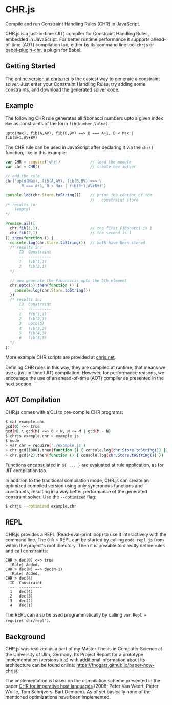 # CHR.js

Compile and run Constraint Handling Rules (CHR) in JavaScript.

CHR.js is a just-in-time (JIT) compiler for Constraint Handling Rules, embedded in JavaScript. For better runtime performance it supports ahead-of-time (AOT) compilation too, either by its command line tool `chrjs` or [babel-plugin-chr](https://github.com/fnogatz/babel-plugin-chr), a plugin for Babel.

## Getting Started

The [online version at chrjs.net](http://chrjs.net/) is the easiest way to generate a constraint solver. Just enter your Constraint Handling Rules, try adding some constraints, and download the generated solver code.

## Example

The following CHR rule generates all fibonacci numbers upto a given index `Max` as constraints of the form `fib(Number,Value)`.

```chr
upto(Max), fib(A,AV), fib(B,BV) ==> B === A+1, B < Max | fib(B+1,AV+BV)
```

The CHR rule can be used in JavaScript after declaring it via the `chr()` function, like in this example:

```js
var CHR = require('chr')             // load the module
var chr = CHR()                      // create new solver
    
// add the rule
chr('upto(Max), fib(A,AV), fib(B,BV) ==> \
       B === A+1, B < Max | fib(B+1,AV+BV)')

console.log(chr.Store.toString())    // print the content of the
                                     //   constraint store
/* results in:
    (empty)
*/

Promise.all([
  chr.fib(1,1),                      // the first Fibonacci is 1
  chr.fib(2,1)                       // the second is 1
]).then(function () {
  console.log(chr.Store.toString())  // both have been stored
  /* results in:
      ID  Constraint
      --  ----------
      1   fib(1,1)  
      2   fib(2,1)  
  */

  // now generate the Fibonaccis upto the 5th element
  chr.upto(5).then(function () {
    console.log(chr.Store.toString())
  })
  /* results in:
      ID  Constraint
      --  ----------
      1   fib(1,1)  
      2   fib(2,1)  
      3   upto(5)   
      4   fib(3,2)  
      5   fib(4,3)  
      6   fib(5,5)
  */
})
```

More example CHR scripts are provided at [chrjs.net](http://chrjs.net/).

Defining CHR rules in this way, they are compiled at runtime, that means we use a just-in-time (JIT) compilation. However, for performance reasons, we encourage the use of an ahead-of-time (AOT) compiler as presented in the [next section](#aot-compilation).

## AOT Compilation

CHR.js comes with a CLI to pre-compile CHR programs:

```sh
$ cat example.chr
gcd(0) <=> true
gcd(N) \ gcd(M) <=> 0 < N, N <= M | gcd(M - N)
$ chrjs example.chr > example.js
$ node
> var chr = require('./example.js')
> chr.gcd(1000).then(function () { console.log(chr.Store.toString()) })
> chr.gcd(42).then(function () { console.log(chr.Store.toString()) })
```

Functions encapsulated in `${ ... }` are evaluated at rule application, as for JIT compilation too.

In addition to the traditional compilation mode, CHR.js can create an optimized compiled version using only syncronous functions and constraints, resulting in a way better performance of the generated constraint solver. Use the `--optimized` flag:

```sh
$ chrjs --optimized example.chr
```

## REPL

CHR.js provides a REPL (Read-eval-print loop) to use it interactively with the command line. The `CHR >` REPL can be started by calling `node repl.js` from within the project's root directory. Then it is possible to directly define rules and call constraints:

```chr
CHR > dec(0) <=> true
  [Rule] Added.
CHR > dec(N) ==> dec(N-1)
  [Rule] Added.
CHR > dec(4)
  ID  Constraint
  --  ----------
  1   dec(4)    
  2   dec(3)    
  3   dec(2)    
  4   dec(1)
```

The REPL can also be used programmatically by calling `var Repl = require('chr/repl')`.

## Background

CHR.js was realized as a part of my Master Thesis in Computer Science at the University of Ulm, Germany. Its Project Report for a prototype implementation (versions `0.x`) with additional information about its architecture can be found online: https://fnogatz.github.io/paper-now-chrjs/.

The implementation is based on the compilation scheme presented in the paper [CHR for imperative host languages](http://citeseerx.ist.psu.edu/viewdoc/summary?doi=10.1.1.149.8471) (2008; Peter Van Weert, Pieter Wuille, Tom Schrijvers, Bart Demoen). As of yet basically none of the mentioned optimizations have been implemented.
